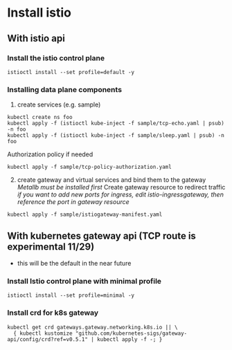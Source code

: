 # Install istio
## With istio api
### Install the istio control plane
```
istioctl install --set profile=default -y
```
### Installing data plane components
1. create services (e.g. sample)
```
kubectl create ns foo
kubectl apply -f (istioctl kube-inject -f sample/tcp-echo.yaml | psub) -n foo
kubectl apply -f (istioctl kube-inject -f sample/sleep.yaml | psub) -n foo
```
Authorization policy if needed
```
kubectl apply -f sample/tcp-policy-authorization.yaml
```
2. create gateway and virtual services and bind them to the gateway
*Metallb must be installed first*
Create gateway resource to redirect traffic
*if you want to add new ports for ingress, edit istio-ingressgateway, then reference the port in gateway resource*
```
kubectl apply -f sample/istiogateway-manifest.yaml
```

## With kubernetes gateway api (TCP route is experimental 11/29)
- this will be the default in the near future
### Install Istio control plane with minimal profile
```
istioctl install --set profile=minimal -y
```
### Install crd for k8s gateway
```
kubectl get crd gateways.gateway.networking.k8s.io || \
  { kubectl kustomize "github.com/kubernetes-sigs/gateway-api/config/crd?ref=v0.5.1" | kubectl apply -f -; }
```
